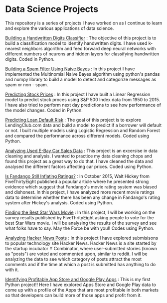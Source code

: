 # Data Science Projects

This repository is a series of projects I have worked on as I continue to learn and explore the various applications of data science. 

[Building a Handwritten Digits Classifier](https://github.com/rai-namrata/Data-Science-Projects/blob/main/Building%20a%20Handwritten%20Digits%20Classifier/P7.1%20Handwritten%20Digits%20Classifier.ipynb) :  The objective of this project is to build a classification model to identify handwritten digits. I have used k-nearest neighbors algorithm and feed forward deep neural networks with different numbers of neurons and hidden layers for classifying handwritten digits. Coded in Python. 

[Building a Spam Filter Using Naive Bayes](https://github.com/rai-namrata/Data-Science-Projects/blob/main/Building%20a%20Spam%20Filter%20Using%20Naive%20Bayes/Building%20a%20Spam%20Filter%20Using%20Naive%20Bayes.ipynb) : In this project I have implemented the Multinomial Naive Bayes algorithm using python's pandas and numpy library to build a model to detect and categorize messages as spam or non - spam. 

[Predicting Stock Prices](https://github.com/rai-namrata/Data-Science-Projects/blob/main/Predicting%20Stock%20Prices/Predicting%20the%20Stock%20Market.ipynb) : In this project I have built a Linear Regression model to predict stock proces using S&P 500 Index data from 1950 to 2015. I have also tried to perform next day predictions to see how performance of the model changes. Coded in Python.

[Predicting Loan Default Risk](https://github.com/rai-namrata/Data-Science-Projects/blob/main/Predicting%20Loan%20Default%20Risk/Predicting%20Loan%20Default%20Risk.ipynb) :  The goal of this project is to explore LendingClub.com data and build a model to predict if a borrower will default or not. I built multiple models using Logistic Regression and Random Forest and compared the performance across different models. Coded using Python. 

[Analyzing Used E-Bay Car Sales Data](https://github.com/rai-namrata/Data-Science-Projects/blob/main/Cleaning%20and%20Analyzing%20Ebay%20Used%20Car%20Sales%20Data/Ebay%20Used%20Car%20Data%20Analysis.ipynb) : This project is an excersise in data cleaning and analysis. I wanted to practice my data cleaning chops and found this project as a great way to do that. I have cleaned the data and analysed the different factors affecting car prices. Coded using Python.

[Is Fandango Still Inflating Ratings?](https://github.com/rai-namrata/Data-Science-Projects/blob/main/Finding%20Bias%20in%20Fandango%20Ratings/Investigating%20Fandango%20Movie%20Ratings.ipynb) : 
In October 2015, Walt Hickey from FiveThirtyEight published a popular article where he presented strong evidence which suggest that Fandango's movie rating system was biased and dishonest. In this project, I have analyzed more recent movie ratings data to determine whether there has been any change in Fandango's rating system after Hickey's analysis. Coded using Python.

[Finding the Best Star Wars Movie](https://github.com/rai-namrata/Data-Science-Projects/blob/main/Finding%20the%20Best%20Star%20Wars%20Movie/Star%20Wars%20Project.ipynb) : In this project, I will be working on the survey results published by FiveThrityEight asking people to vote for the best Star Wars movie.  I will be analysing the results of the survey and see what folks have to say. May the Force be with you!! Codes using Python.

[Analyzing Hacker News Posts](https://github.com/rai-namrata/Data-Science-Projects/blob/main/Maximizing%20Comments%20on%20%20Hacker%20News%20Posts/Hacker%20News%20Posts%20Analysis.ipynb) : In this project I have explored submisisons to popular technology site Hacker News. Hacker News is a site started by the startup incubator Y Combinator, where user-submitted stories (known as "posts") are voted and commented upon, similar to reddit. I will be analyzing the data to see which category of posts attract the most comments and if the time at which a post is submitted has anything to do with it.  

[Identifying Profitable App Store and Google Play Apps](https://github.com/rai-namrata/Data-Science-Projects/blob/main/Identifying%20Profitable%20App%20Store%20and%20Google%20Play%20Apps/P1.1%20Apps%20Store%20Data%20Analysis.ipynb) :  This is my first Python project!! Here I have explored Apps Store and Google Play data to come up with a profile of the Apps that are most profitable in both markets so that developers can build more of those apps and profit from it. 

